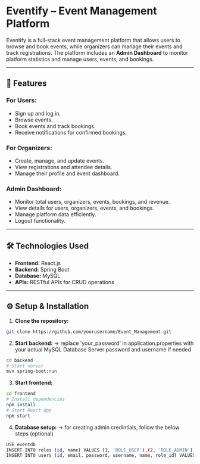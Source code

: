 # Eventify – Event Management Platform

Eventify is a full-stack event management platform that allows users to browse and book events, while organizers can manage their events and track registrations. The platform includes an **Admin Dashboard** to monitor platform statistics and manage users, events, and bookings.

---

## 🚀 Features

### For Users:
- Sign up and log in.
- Browse events.
- Book events and track bookings.
- Receive notifications for confirmed bookings.

### For Organizers:
- Create, manage, and update events.
- View registrations and attendee details.
- Manage their profile and event dashboard.

### Admin Dashboard:
- Monitor total users, organizers, events, bookings, and revenue.
- View details for users, organizers, events, and bookings.
- Manage platform data efficiently.
- Logout functionality.

---

## 🛠 Technologies Used
- **Frontend:** React.js  
- **Backend:** Spring Boot   
- **Database:** MySQL  
- **APIs:** RESTful APIs for CRUD operations  

---

## ⚙️ Setup & Installation

1. **Clone the repository:**
```bash
git clone https://github.com/yourusername/Event_Management.git
```
2. **Start backend:**
-> replace 'your_password' in application.properties with your actual MySQL Database Server password and username if needed
```bash
cd backend
# Start server
mvn spring-boot:run
```
3. **Start frontend:**
```bash
cd frontend
# Install dependencies
npm install
# Start React app
npm start
```
4. **Database setup:**
-> for creating admin credintials, follow the below steps (optional)
```bash
USE eventdb
INSERT INTO roles (id, name) VALUES (1, 'ROLE_USER'),(2, 'ROLE_ADMIN'),(3, 'ROLE_ORGANIZER');
INSERT INTO users (id, email, password, username, name, role_id) VALUES (1, 'admin1@gmail.com', 'admin1', 'admin1', 'admin1', 2);
```
